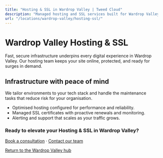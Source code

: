 ```yaml
---
title: "Hosting & SSL in Wardrop Valley | Tweed Cloud"
description: "Managed hosting and SSL services built for Wardrop Valley organisations."
url: "/locations/wardrop-valley/hosting-ssl/"
---
```


# Wardrop Valley Hosting & SSL

Fast, secure infrastructure underpins every digital experience in Wardrop Valley. Our hosting team keeps your site online, protected, and ready for surges in demand.

## Infrastructure with peace of mind

We tailor environments to your tech stack and handle the maintenance tasks that reduce risk for your organisation.

- Optimised hosting configured for performance and reliability.
- Managed SSL certificates with proactive renewals and monitoring.
- Alerting and support that scales as your traffic grows.

### Ready to elevate your Hosting & SSL in Wardrop Valley?

[Book a consultation](/consultation/) · [Contact our team](/contact/)

[Return to the Wardrop Valley hub](/locations/wardrop-valley/)

